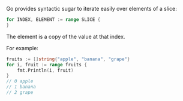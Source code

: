 Go provides syntactic sugar to iterate easily over elements of a slice:

```go
for INDEX, ELEMENT := range SLICE {
}
```

The element is a copy of the value at that index.

For example:

```go
fruits := []string{"apple", "banana", "grape"}
for i, fruit := range fruits {
    fmt.Println(i, fruit)
}
// 0 apple
// 1 banana
// 2 grape
```